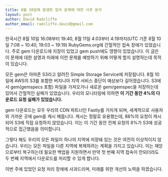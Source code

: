 ```yaml
---
title: 8월 10일에 발생한 접속 문제에 대한 사후 분석
layout: post
author: David Radcliffe
author_email: radcliffe.david@gmail.com
---
```


한국시간 8월 10일 16:08부터 19:40, 8월 11일 4:03부터 4:19까지(UTC 기준 8월 10일 7:08 ~ 10:40, 19:03 ~ 19:19) RubyGems.org에 간헐적인 접속 장애가 있었습니다. 주로 gem 다운로드에 지장이 있었고 gem push에도 영향이 있었습니다. 이 글은 이 문제에 대한 설명과 미래에 이런 문제를 예방하기 위해 어떻게 할지 설명하는데 목적이 있습니다.

모든 gem은 아마존 S3라고 알려진 Simple Storage Service에 저장됩니다. 8월 10일에 AWS의 S3를 포함한 버지니아 지역 서비스 중단이 예상보다 길어졌습니다. S3에서 gem(gemspecs 포함) 파일을 가져오거나 새로운 gem/gemspec을 저장하는데 있어서 간헐적인 실패가 있었습니다. 우리의 모니터링에 의하면 **이 기간 동안 4%의 다운로드 요청 실패가 있었습니다.**

gem 다운로드는 모두 우리의 CDN 파트너인 Fastly를 거치게 되며, 세계적으로 사용자와 가까운 곳에 gem을 캐시 해둡니다. 캐시는 정말로 유용했는데, 88%의 요청이 캐시 되어 S3에 직접 요청하지 않았습니다. 이는 이 기간 동안 전체 요청의 8%가 S3에 성공적으로 접근했음을 의미합니다.

그렇다 해도 우리의 모든 파일이 하나의 지역에 저장돼 있는 것은 여전히 이상적이지 않습니다. 우리는 모든 파일을 다른 지역에 복제하려는 계획을 가지고 있습니다. 이는 재앙으로부터 복구하는데 필요한 백업을 지원하면서 만약 첫 번째 지역 접속이 안되더라도 두 번째 지역에서 다운로드를 처리할 수 있게 합니다.

이번 주에 있었던 요청 처리 장애에 사과드리며, 미래를 위한 개선의 노력을 하겠습니다.
